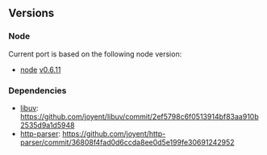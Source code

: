 ## Versions

### Node

Current port is based on the following node version:

- [node](https://github.com/joyent/node) [v0.6.11](https://github.com/joyent/node/tree/v0.6.11)

### Dependencies

- [libuv](https://github.com/joyent/libuv): https://github.com/joyent/libuv/commit/2ef5798c6f0513914bf83aa910b2535d9a1d5948
- [http-parser](https://github.com/joyent/http-parser): https://github.com/joyent/http-parser/commit/36808f4fad0d6ccda8ee0d5e199fe30691242952

